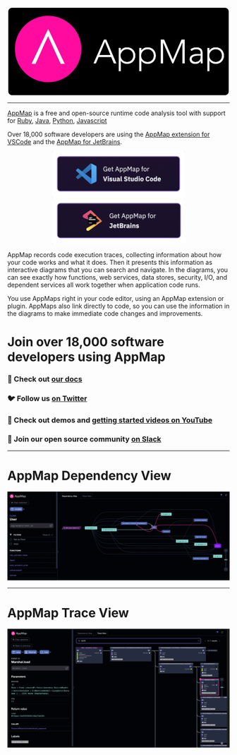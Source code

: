 <p align="center">
  <a href="https://appmap.io" target="_blank"><img src="https://github.com/applandinc/.github/raw/main/profile/images/appmap_logo_on_black.png" alt="AppMap" style="width:500px;">
</p>

--- 

[AppMap](https://appmap.io) is a free and open-source runtime code analysis tool with support for [Ruby](), [Java](https://github.com/applandinc/appmap-java), [Python](https://github.com/applandinc/appmap-python), [Javascript](https://github.com/applandinc/appmap-agent-js)  

Over 18,000 software developers are using the [AppMap extension for VSCode](https://marketplace.visualstudio.com/items?itemName=appland.appmap) and the [AppMap for JetBrains](https://plugins.jetbrains.com/plugin/16701-appmap).
<p align="center">
  <a href="https://marketplace.visualstudio.com/items?itemName=appland.appmap" target="_blank"><img src="https://github.com/applandinc/.github/raw/main/profile/images/VSCode.png" alt="AppMap for VS Code" style="width:300px;"></a>
  <a href="https://plugins.jetbrains.com/plugin/16701-appmap" target="_blank"><img src="https://github.com/applandinc/.github/raw/main/profile/images/JetBrains.png" alt="AppMap for JetBrains" style="width:300px;"></a>
</p>

AppMap records code execution traces, collecting information about how your code works and what it does. Then it presents this information as interactive diagrams that you can search and navigate. In the diagrams, you can see exactly how functions, web services, data stores, security, I/O, and dependent services all work together when application code runs.

You use AppMaps right in your code editor, using an AppMap extension or plugin. AppMaps also link directly to code, so you can use the information in the diagrams to make immediate code changes and improvements.

# Join over 18,000 software developers using AppMap
### 📖 Check out <a href="https://appmap.io/docs" target="_blank">our docs</a>
### 🐦 Follow us <a href="https://twitter.com/landofapps" target="_blank">on Twitter</a>
### 🎥 Check out demos and <a href="https://www.youtube.com/channel/UCxVv4gVnr2Uf2PSzoELZUcg/featured" target="_blank">getting started videos on YouTube</a>
### 👏 Join our open source community <a href="https://appmap.io/slack" target="_blank">on Slack</a>

---
# AppMap Dependency View
<p align="center">
  <img src="https://raw.githubusercontent.com/applandinc/.github/main/profile/images/appmap-screenshot-dep.png" alt="AppMap Dependency View"></a>
</p>

---
# AppMap Trace View
<p align="center">
  <img src="https://raw.githubusercontent.com/applandinc/.github/main/profile/images/appmap-screenshot-trace.png" alt="AppMap Trace View"></a>
</p>
